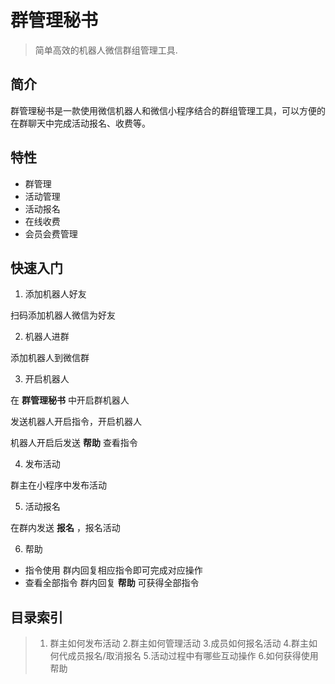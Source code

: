 # 群管理秘书

> 简单高效的机器人微信群组管理工具.

## 简介

群管理秘书是一款使用微信机器人和微信小程序结合的群组管理工具，可以方便的在群聊天中完成活动报名、收费等。

## 特性

- 群管理
- 活动管理
- 活动报名
- 在线收费
- 会员会费管理

## 快速入门

1. 添加机器人好友

扫码添加机器人微信为好友

2. 机器人进群

添加机器人到微信群

3. 开启机器人

在 **群管理秘书** 中开启群机器人

发送机器人开启指令，开启机器人

机器人开启后发送 **帮助** 查看指令

4. 发布活动

群主在小程序中发布活动

5. 活动报名 

在群内发送 **报名** ，报名活动

6. 帮助

- 指令使用
群内回复相应指令即可完成对应操作
- 查看全部指令
群内回复 **帮助** 可获得全部指令

## 目录索引

> 1. 群主如何发布活动
> 2.群主如何管理活动
> 3.成员如何报名活动
> 4.群主如何代成员报名/取消报名
> 5.活动过程中有哪些互动操作
> 6.如何获得使用帮助

